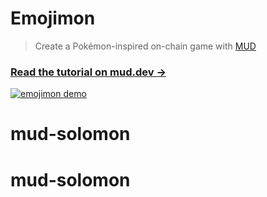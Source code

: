 # Emojimon

> Create a Pokémon-inspired on-chain game with [MUD](https://mud.dev/)

### [Read the tutorial on mud.dev &rarr;](https://mud.dev/tutorials/emojimon/)

[![emojimon demo](https://github.com/latticexyz/mud/blob/3fdaa9880639a9546f80fbffdcc4a713178328c1/tutorials/emojimon/images/emojimon-intro.gif?raw=true)](https://mud.dev/tutorials/emojimon/)
# mud-solomon
# mud-solomon
